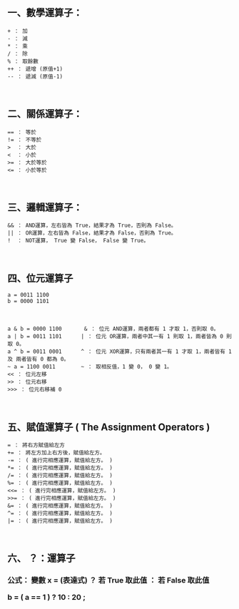 ## 一、數學運算子：

	+ ： 加
	- ： 減
	* ： 乘
	/ ： 除
	% ： 取餘數
	++ ： 遞增 (原值+1)
	-- ： 遞減 (原值-1)
	
<br>

## 二、關係運算子：

	== ： 等於
	!= ： 不等於
	>  ： 大於
	<  ： 小於
	>= ： 大於等於
	<= ： 小於等於
	
<br>

## 三、邏輯運算子：

	&& ： AND運算，左右皆為 True，結果才為 True，否則為 False。
	|| ： OR運算，左右皆為 False，結果才為 False，否則為 True。
	!  ： NOT運算， True 變 False， False 變 True。
	
<br>

## 四、位元運算子

	a = 0011 1100
	b = 0000 1101

<br>

	a & b = 0000 1100		& ： 位元 AND運算，兩者都有 1 才取 1，否則取 0。
	a | b = 0011 1101      | ： 位元 OR運算，兩者中其一有 1 則取 1，兩者皆為 0 則取 0。
	a ^ b = 0011 0001      ^ ： 位元 XOR運算，只有兩者其一有 1 才取 1，兩者皆有 1 及 兩者皆有 0 都為 0。
	~ a = 1100 0011        ~ ： 取相反值，1 變 0， 0 變 1。
	<< ： 位元左移
	>> ： 位元右移
	>>> ： 位元右移補 0

<br>

## 五、賦值運算子 ( The Assignment Operators )

	= ： 將右方賦值給左方
	+= ： 將左方加上右方後，賦值給左方。
	-= ： ( 進行完相應運算，賦值給左方。 )
	*= ： ( 進行完相應運算，賦值給左方。 )
	/= ： ( 進行完相應運算，賦值給左方。 )
	%= ： ( 進行完相應運算，賦值給左方。 )
	<<= ： ( 進行完相應運算，賦值給左方。 )
	>>= ： ( 進行完相應運算，賦值給左方。 )
	&= ： ( 進行完相應運算，賦值給左方。 )
	^= ： ( 進行完相應運算，賦值給左方。 )
	|= ： ( 進行完相應運算，賦值給左方。 )

<br>

## 六、 ？：運算子

<h3>

公式： 變數 x = (表達式) ？ 若 True 取此值 ： 若 False 取此值

b = ( a == 1 ) ? 10 : 20 ;

